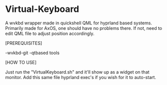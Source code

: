 # Virtual-Keyboard
A wvkbd wrapper made in quickshell QML for hyprland based systems. Primarily made for AxOS, one should have no problems there. If not, need to edit QML file to adjust position accordingly.

[PREREQUISITES]

-wvkbd-git
-qtbased tools

[HOW TO USE]

Just run the "VirtualKeyboard.sh" and it'll show up as a widget on that monitor. Add this same file hyprland exec's if you wish for it to auto-start.
